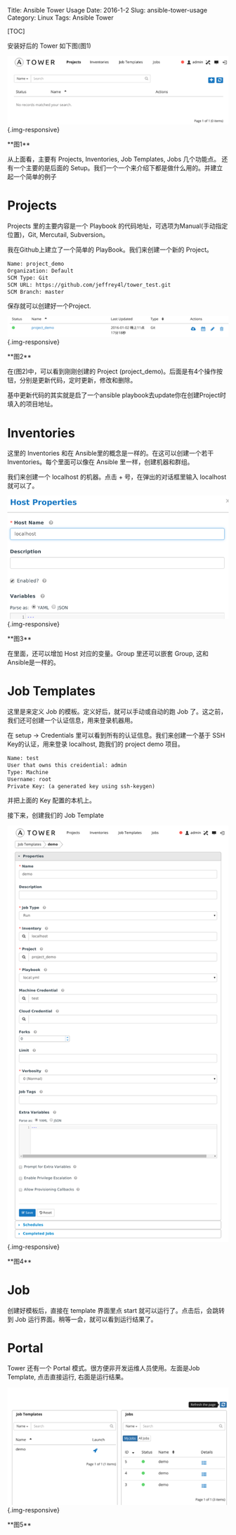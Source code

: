 Title: Ansible Tower Usage
Date: 2016-1-2
Slug: ansible-tower-usage
Category: Linux
Tags: Ansible Tower

[TOC]

安装好后的 Tower 如下图(图1)

![Ansible Tower](images/ansible/tower_preview.png){.img-responsive}

<div class="text-center" markdown="1"> **图1** </div>

从上面看，主要有 Projects, Inventories, Job Templates, Jobs 几个功能点。
还有一个主要的是后面的 Setup。我们一个一个来介绍下都是做什么用的。并建立起一个简单的例子

# Projects

Projects 里的主要内容是一个 Playbook 的代码地址，可选项为Manual(手动指定位置)，Git, Mercutail, Subversion。

我在Github上建立了一个简单的 PlayBook。我们来创建一个新的 Project。

```
Name: project_demo
Organization: Default
SCM Type: Git
SCM URL: https://github.com/jeffrey4l/tower_test.git
SCM Branch: master
```

保存就可以创建好一个Project. 

![Tower Project List](images/ansible/tower_project_list.png){.img-responsive}
<div class="text-center" markdown="1"> **图2** </div>

在(图2)中，可以看到刚刚创建的 Project (project_demo)。后面是有4个操作按钮，分别是更新代码，定时更新，修改和删除。

基中更新代码的其实就是启了一个ansible playbook去update你在创建Project时填入的项目地址。

# Inventories

这里的 Inventories 和在 Ansible里的概念是一样的。在这可以创建一个若干 Inventories。每个里面可以像在 Ansible 里一样，创建机器和群组。

我们来创建一个 localhost 的机器。点击 + 号，在弹出的对话框里输入 localhost 就可以了。

![Tower add host](images/ansible/tower_add_host.png){.img-responsive}
<div class="text-center" markdown="1"> **图3** </div>

在里面，还可以增加 Host 对应的变量。Group 里还可以嵌套 Group, 这和Ansible是一样的。

# Job Templates

这里是来定义 Job 的模板。定义好后，就可以手动或自动的跑 Job 了。这之前，我们还可创建一个认证信息，用来登录机器用。

在 setup -> Credentials 里可以看到所有的认证信息。我们来创建一个基于 SSH Key的认证，用来登录 localhost, 跑我们的 project demo 项目。

```
Name: test
User that owns this creidential: admin
Type: Machine
Username: root
Private Key: (a generated key using ssh-keygen)
```

并把上面的 Key 配置的本机上。

接下来，创建我们的 Job Template

![Tower add job template](images/ansible/tower_add_job_template.png){.img-responsive}
<div class="text-center" markdown="1"> **图4** </div>

# Job

创建好模板后，直接在 template 界面里点 start 就可以运行了。点击后，会跳转到 Job 运行界面。稍等一会，就可以看到运行结果了。

# Portal

Tower 还有一个 Portal 模式。很方便非开发运维人员使用。左面是Job Template, 点击直接运行, 右面是运行结果。

![Tower Portal Mode](images/ansible/tower_portal.png){.img-responsive}
<div class="text-center" markdown="1"> **图5** </div>

